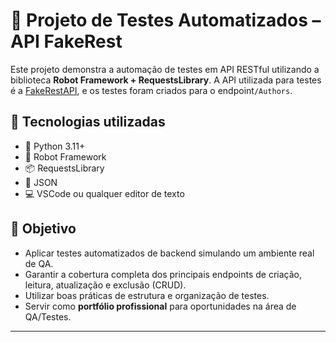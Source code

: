 # 🧪 Projeto de Testes Automatizados – API FakeRest

Este projeto demonstra a automação de testes em API RESTful utilizando a biblioteca **Robot Framework + RequestsLibrary**. A API utilizada para testes é a [FakeRestAPI](https://fakerestapi.azurewebsites.net/index.html), e os testes foram criados para o endpoint`/Authors`.

## 🔧 Tecnologias utilizadas

- 🐍 Python 3.11+
- 🤖 Robot Framework
- 📦 RequestsLibrary
- 📄 JSON
- 💻 VSCode ou qualquer editor de texto

## 📌 Objetivo

- Aplicar testes automatizados de backend simulando um ambiente real de QA.
- Garantir a cobertura completa dos principais endpoints de criação, leitura, atualização e exclusão (CRUD).
- Utilizar boas práticas de estrutura e organização de testes.
- Servir como **portfólio profissional** para oportunidades na área de QA/Testes.

---
